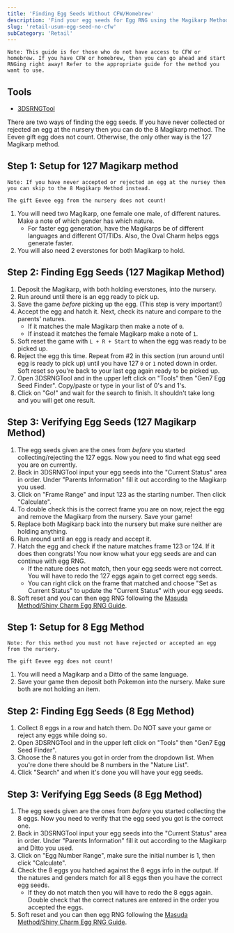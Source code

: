 ```yaml
---
title: 'Finding Egg Seeds Without CFW/Homebrew'
description: 'Find your egg seeds for Egg RNG using the Magikarp Method'
slug: 'retail-usum-egg-seed-no-cfw'
subCategory: 'Retail'
---
```


```
Note: This guide is for those who do not have access to CFW or homebrew. If you have CFW or homebrew, then you can go ahead and start RNGing right away! Refer to the appropriate guide for the method you want to use.
```

## Tools

- [3DSRNGTool](https://github.com/wwwwwwzx/3DSRNGTool/releases)

There are two ways of finding the egg seeds. If you have never collected or rejected an egg at the nursery then you can do the 8 Magikarp method. The Eevee gift egg does not count. Otherwise, the only other way is the 127 Magikarp method.

## Step 1: Setup for 127 Magikarp method

```
Note: If you have never accepted or rejected an egg at the nursey then you can skip to the 8 Magikarp Method instead.

The gift Eevee egg from the nursery does not count!
```

1. You will need two Magikarp, one female one male, of different natures. Make a note of which gender has which nature.
   - For faster egg generation, have the Magikarps be of different languages and different OT/TIDs. Also, the Oval Charm helps eggs generate faster.
2. You will also need 2 everstones for both Magikarp to hold.

## Step 2: Finding Egg Seeds (127 Magikap Method)

1. Deposit the Magikarp, with both holding everstones, into the nursery.
2. Run around until there is an egg ready to pick up.
3. Save the game _before_ picking up the egg. (This step is very important!)
4. Accept the egg and hatch it. Next, check its nature and compare to the parents' natures.
   - If it matches the male Magikarp then make a note of `0`.
   - If instead it matches the female Magikarp make a note of `1`.
5. Soft reset the game with `L + R + Start` to when the egg was ready to be picked up.
6. Reject the egg this time. Repeat from #2 in this section (run around until egg is ready to pick up) until you have 127 `0` or `1` noted down in order. Soft reset so you're back to your last egg again ready to be picked up.
7. Open 3DSRNGTool and in the upper left click on "Tools" then "Gen7 Egg Seed Finder". Copy/paste or type in your list of 0's and 1's.
8. Click on "Go!" and wait for the search to finish. It shouldn't take long and you will get one result.

## Step 3: Verifying Egg Seeds (127 Magikarp Method)

1. The egg seeds given are the ones from _before_ you started collecting/rejecting the 127 eggs. Now you need to find what egg seed you are on currently.
2. Back in 3DSRNGTool input your egg seeds into the "Current Status" area in order. Under "Parents Information" fill it out according to the Magikarp you used.
3. Click on "Frame Range" and input 123 as the starting number. Then click "Calculate".
4. To double check this is the correct frame you are on now, reject the egg and remove the Magikarp from the nursery. Save your game!
5. Replace both Magikarp back into the nursery but make sure neither are holding anything.
6. Run around until an egg is ready and accept it.
7. Hatch the egg and check if the nature matches frame 123 or 124. If it does then congrats! You now know what your egg seeds are and can continue with egg RNG.
   - If the nature does not match, then your egg seeds were not correct. You will have to redo the 127 eggs again to get correct egg seeds.
   - You can right click on the frame that matched and choose "Set as Current Status" to update the "Current Status" with your egg seeds.
8. Soft reset and you can then egg RNG following the [Masuda Method/Shiny Charm Egg RNG Guide](https://www.pokemonrng.com/retail-usum-egg-mmsc).

## Step 1: Setup for 8 Egg Method

```
Note: For this method you must not have rejected or accepted an egg from the nursery.

The gift Eevee egg does not count!
```

1. You will need a Magikarp and a Ditto of the same language.
2. Save your game then deposit both Pokemon into the nursery. Make sure both are not holding an item.

## Step 2: Finding Egg Seeds (8 Egg Method)

1. Collect 8 eggs in a row and hatch them. Do NOT save your game or reject any eggs while doing so.
2. Open 3DSRNGTool and in the upper left click on "Tools" then "Gen7 Egg Seed Finder".
3. Choose the 8 natures you got in order from the dropdown list. When you're done there should be 8 numbers in the "Nature List".
4. Click "Search" and when it's done you will have your egg seeds.

## Step 3: Verifying Egg Seeds (8 Egg Method)

1. The egg seeds given are the ones from _before_ you started collecting the 8 eggs. Now you need to verify that the egg seed you got is the correct one.
2. Back in 3DSRNGTool input your egg seeds into the "Current Status" area in order. Under "Parents Information" fill it out according to the Magikarp and Ditto you used.
3. Click on "Egg Number Range", make sure the initial number is 1, then click "Calculate".
4. Check the 8 eggs you hatched against the 8 eggs info in the output. If the natures and genders match for all 8 eggs then you have the correct egg seeds.
   - If they do not match then you will have to redo the 8 eggs again. Double check that the correct natures are entered in the order you accepted the eggs.
5. Soft reset and you can then egg RNG following the [Masuda Method/Shiny Charm Egg RNG Guide](https://www.pokemonrng.com/retail-usum-egg-mmsc).
